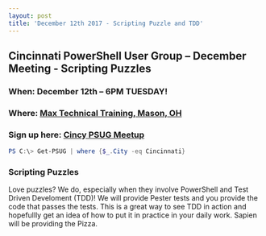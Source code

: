 ```yaml
---
layout: post
title: 'December 12th 2017 - Scripting Puzzle and TDD'
---
```


## Cincinnati PowerShell User Group – December Meeting - Scripting Puzzles

### When: December 12th – 6PM TUESDAY!

### Where: [Max Technical Training, Mason, OH](https://goo.gl/maps/ijBGbvJQR3B2)

### Sign up here: [Cincy PSUG Meetup](https://www.meetup.com/TechLife-Cincinnati/events/244268532/)

```powershell 
PS C:\> Get-PSUG | where {$_.City -eq Cincinnati}
```

### Scripting Puzzles
Love puzzles? We do, especially when they involve PowerShell and Test Driven Develoment (TDD)! We will provide Pester tests and you provide the code that passes the tests. This is a great way to see TDD in action and hopefullly get an idea of how to put it in practice in your daily work. Sapien will be providing the Pizza.
